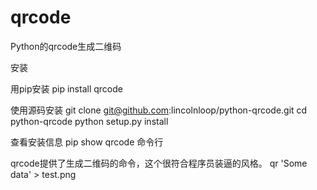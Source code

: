 # qrcode
Python的qrcode生成二维码

安装


用pip安装
pip install qrcode

使用源码安装
git clone git@github.com:lincolnloop/python-qrcode.git
cd python-qrcode
python setup.py install

查看安装信息
pip show qrcode
命令行

qrcode提供了生成二维码的命令，这个很符合程序员装逼的风格。
qr 'Some data' > test.png
 
